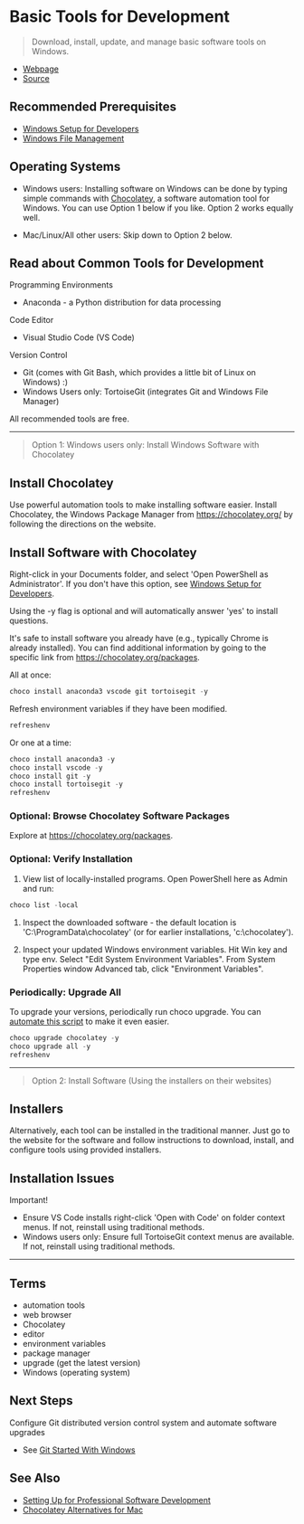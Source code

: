 # Basic Tools for Development

> Download, install, update, and manage basic software tools on Windows.

- [Webpage](https://denisecase.github.io/basic-tools-for-webdev/)
- [Source](https://github.com/denisecase/basic-tools-for-webdev)

## Recommended Prerequisites

- [Windows Setup for Developers](https://github.com/denisecase/windows-setup)
- [Windows File Management](https://github.com/denisecase/windows-file-management)

## Operating Systems

- Windows users: Installing software on Windows can be done by typing simple commands with [Chocolatey](https://chocolatey.org/), a software automation tool for Windows. You can use Option 1 below if you like. Option 2 works equally well. 

- Mac/Linux/All other users: Skip down to Option 2 below. 

## Read about Common Tools for Development

Programming Environments

- Anaconda - a Python distribution for data processing

Code Editor

- Visual Studio Code (VS Code)

Version Control

- Git (comes with Git Bash, which provides a little bit of Linux on Windows) :) 
- Windows Users only: TortoiseGit (integrates Git and Windows File Manager)

All recommended tools are free.

---

> Option 1: Windows users only: Install Windows Software with Chocolatey

## Install Chocolatey

Use powerful automation tools to make installing software easier. Install Chocolatey, the Windows Package Manager from <https://chocolatey.org/> by following the directions on the website.

## Install Software with Chocolatey

Right-click in your Documents folder, and select 'Open PowerShell as Administrator'. 
If you don't have this option, see [Windows Setup for Developers](https://github.com/denisecase/windows-setup).

Using the -y flag is optional and will automatically answer 'yes' to install questions.

It's safe to install software you already have (e.g., typically Chrome is already installed). You can find additional information by going to the specific link from <https://chocolatey.org/packages>.

All at once:

```PowerShell
choco install anaconda3 vscode git tortoisegit -y
```

Refresh environment variables if they have been modified.

```PowerShell
refreshenv
```

Or one at a time:

```PowerShell
choco install anaconda3 -y
choco install vscode -y
choco install git -y
choco install tortoisegit -y
refreshenv
```

### Optional: Browse Chocolatey Software Packages

Explore at <https://chocolatey.org/packages>.

### Optional: Verify Installation

1. View list of locally-installed programs. Open PowerShell here as Admin and run:

```PowerShell
choco list -local
```

1. Inspect the downloaded software - the default location is 'C:\ProgramData\chocolatey' (or for earlier installations, 'c:\chocolatey').

1. Inspect your updated Windows environment variables. Hit Win key and type env. Select "Edit System Environment Variables". From System Properties window Advanced tab, click "Environment Variables".

### Periodically: Upgrade All

To upgrade your versions, periodically run choco upgrade. You can [automate this script](https://github.com/denisecase/windows-daily-software-upgrade) to make it even easier. 

```Powershell
choco upgrade chocolatey -y
choco upgrade all -y
refreshenv
```

---

> Option 2: Install Software (Using the installers on their websites)

## Installers

Alternatively, each tool can be installed in the traditional manner. Just go to the website for the software and follow instructions to download, install, and configure tools using provided installers.

## Installation Issues

Important!

- Ensure VS Code installs right-click 'Open with Code' on folder context menus. If not, reinstall using traditional methods.
- Windows users only: Ensure full TortoiseGit context menus are available. If not, reinstall using traditional methods. 

---

## Terms

- automation tools
- web browser
- Chocolatey
- editor
- environment variables
- package manager
- upgrade (get the latest version)
- Windows (operating system)

## Next Steps

Configure Git distributed version control system and automate software upgrades

- See [Git Started With Windows](https://github.com/denisecase/git-started-windows)

## See Also

- [Setting Up for Professional Software Development](https://github.com/denisecase/pro-dev-list)
- [Chocolatey Alternatives for Mac](https://alternativeto.net/software/chocolatey/?platform=mac)
